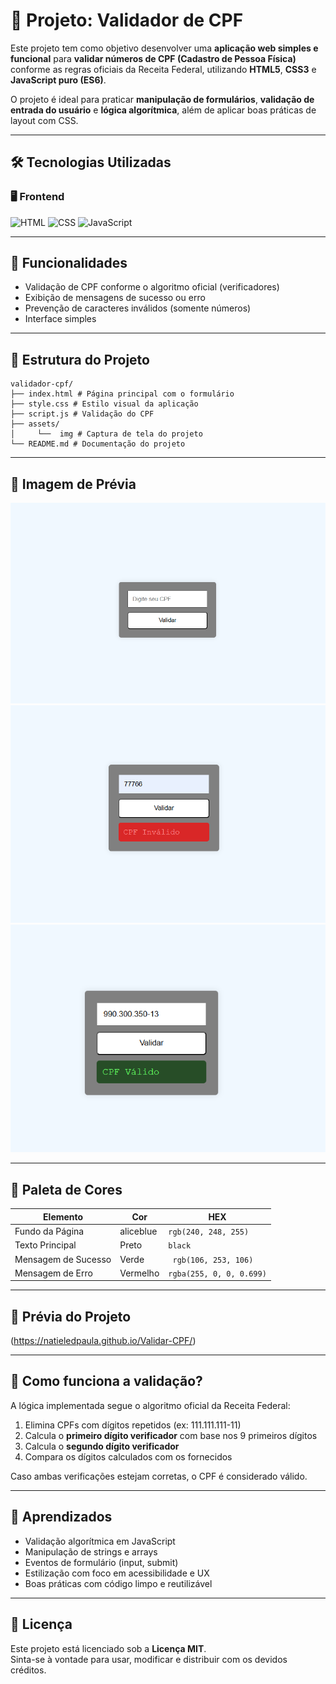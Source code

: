 # 📄 Projeto: Validador de CPF

Este projeto tem como objetivo desenvolver uma **aplicação web simples e funcional** para **validar números de CPF (Cadastro de Pessoa Física)** conforme as regras oficiais da Receita Federal, utilizando **HTML5**, **CSS3** e **JavaScript puro (ES6)**.

O projeto é ideal para praticar **manipulação de formulários**, **validação de entrada do usuário** e **lógica algorítmica**, além de aplicar boas práticas de layout com CSS.

---

## 🛠️ Tecnologias Utilizadas

### 🖥️ Frontend
![HTML](https://img.shields.io/badge/HTML5-E34F26?style=for-the-badge&logo=html5&logoColor=white)
![CSS](https://img.shields.io/badge/CSS3-1572B6?style=for-the-badge&logo=css3&logoColor=white)
![JavaScript](https://img.shields.io/badge/JavaScript-F7DF1E?style=for-the-badge&logo=javascript&logoColor=black)

---

## 🚀 Funcionalidades

- Validação de CPF conforme o algoritmo oficial (verificadores)
- Exibição de mensagens de sucesso ou erro
- Prevenção de caracteres inválidos (somente números)
- Interface simples

---

## 📂 Estrutura do Projeto

```
validador-cpf/
├── index.html # Página principal com o formulário
├── style.css # Estilo visual da aplicação
├── script.js # Validação do CPF
├── assets/
│     └──  img # Captura de tela do projeto
└── README.md # Documentação do projeto
```

---

## 📸 Imagem de Prévia

![alt text](image.png)
![alt text](image-1.png)
![alt text](image-2.png)

---

## 🎨 Paleta de Cores

| Elemento                | Cor             | HEX       | 
|-------------------------|------------------|-----------|
| Fundo da Página         | aliceblue     | `rgb(240, 248, 255)` |
| Texto Principal         | Preto     | `black` |
| Mensagem de Sucesso     | Verde            | ` rgb(106, 253, 106)` |
| Mensagem de Erro        | Vermelho         | `rgba(255, 0, 0, 0.699)` |

---

## 📸 Prévia do Projeto

(https://natieledpaula.github.io/Validar-CPF/)

---

## 📖 Como funciona a validação?

A lógica implementada segue o algoritmo oficial da Receita Federal:

1. Elimina CPFs com dígitos repetidos (ex: 111.111.111-11)
2. Calcula o **primeiro dígito verificador** com base nos 9 primeiros dígitos
3. Calcula o **segundo dígito verificador**
4. Compara os dígitos calculados com os fornecidos

Caso ambas verificações estejam corretas, o CPF é considerado válido.

---

## 🧠 Aprendizados

- Validação algorítmica em JavaScript
- Manipulação de strings e arrays
- Eventos de formulário (input, submit)
- Estilização com foco em acessibilidade e UX
- Boas práticas com código limpo e reutilizável

---

## 📜 Licença

Este projeto está licenciado sob a **Licença MIT**.  
Sinta-se à vontade para usar, modificar e distribuir com os devidos créditos.
